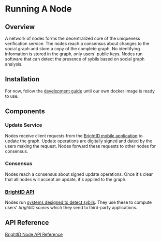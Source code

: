 # Running A Node
## Overview
A network of nodes forms the decentralized core of the uniqueness verification service. The nodes reach a consensus about changes to the social graph and store a copy of the complete graph. No identifying information is stored in the graph, only users' public keys. Nodes run software that can detect the presence of sybils based on social graph analysis.
## Installation
For now, follow the [development guide](https://github.com/BrightID/BrightID-Node/wiki/Development-Guide) until our own docker image is ready to use.
## Components
### Update Service
Nodes receive client requests from the [BrightID mobile application](https://github.com/BrightID/BrightID) to update the graph. Update operations are digitally signed and dated by the users making the request. Nodes forward these requests to other nodes for consensus.
### Consensus
Nodes reach a consensus about signed update operations. Once it's clear that all nodes will accept an update, it's applied to the graph.
### [BrightID API](https://github.com/BrightID/BrightID-API)
Nodes run [systems designed to detect sybils](https://github.com/BrightID/BrightID-Node/wiki/Anti-Sybil-Systems). They use these to compute users' _brightID scores_ which they send to third-party applications.
## API Reference
[BrightID Node API Reference](https://github.com/BrightID/BrightID-Node/wiki/API-Reference)

